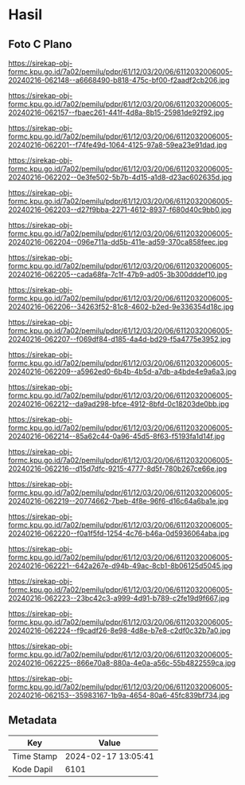 # Hasil

## Foto C Plano

https://sirekap-obj-formc.kpu.go.id/7a02/pemilu/pdpr/61/12/03/20/06/6112032006005-20240216-062148--a6668490-b818-475c-bf00-f2aadf2cb206.jpg

https://sirekap-obj-formc.kpu.go.id/7a02/pemilu/pdpr/61/12/03/20/06/6112032006005-20240216-062157--fbaec261-441f-4d8a-8b15-25981de92f92.jpg

https://sirekap-obj-formc.kpu.go.id/7a02/pemilu/pdpr/61/12/03/20/06/6112032006005-20240216-062201--f74fe49d-1064-4125-97a8-59ea23e91dad.jpg

https://sirekap-obj-formc.kpu.go.id/7a02/pemilu/pdpr/61/12/03/20/06/6112032006005-20240216-062202--0e3fe502-5b7b-4d15-a1d8-d23ac602635d.jpg

https://sirekap-obj-formc.kpu.go.id/7a02/pemilu/pdpr/61/12/03/20/06/6112032006005-20240216-062203--d27f9bba-2271-4612-8937-f680d40c9bb0.jpg

https://sirekap-obj-formc.kpu.go.id/7a02/pemilu/pdpr/61/12/03/20/06/6112032006005-20240216-062204--096e711a-dd5b-411e-ad59-370ca858feec.jpg

https://sirekap-obj-formc.kpu.go.id/7a02/pemilu/pdpr/61/12/03/20/06/6112032006005-20240216-062205--cada68fa-7c1f-47b9-ad05-3b300dddef10.jpg

https://sirekap-obj-formc.kpu.go.id/7a02/pemilu/pdpr/61/12/03/20/06/6112032006005-20240216-062206--34263f52-81c8-4602-b2ed-9e336354d18c.jpg

https://sirekap-obj-formc.kpu.go.id/7a02/pemilu/pdpr/61/12/03/20/06/6112032006005-20240216-062207--f069df84-d185-4a4d-bd29-f5a4775e3952.jpg

https://sirekap-obj-formc.kpu.go.id/7a02/pemilu/pdpr/61/12/03/20/06/6112032006005-20240216-062209--a5962ed0-6b4b-4b5d-a7db-a4bde4e9a6a3.jpg

https://sirekap-obj-formc.kpu.go.id/7a02/pemilu/pdpr/61/12/03/20/06/6112032006005-20240216-062212--da9ad298-bfce-4912-8bfd-0c18203de0bb.jpg

https://sirekap-obj-formc.kpu.go.id/7a02/pemilu/pdpr/61/12/03/20/06/6112032006005-20240216-062214--85a62c44-0a96-45d5-8f63-f5193fa1d14f.jpg

https://sirekap-obj-formc.kpu.go.id/7a02/pemilu/pdpr/61/12/03/20/06/6112032006005-20240216-062216--d15d7dfc-9215-4777-8d5f-780b267ce66e.jpg

https://sirekap-obj-formc.kpu.go.id/7a02/pemilu/pdpr/61/12/03/20/06/6112032006005-20240216-062219--20774662-7beb-4f8e-96f6-d16c64a6ba1e.jpg

https://sirekap-obj-formc.kpu.go.id/7a02/pemilu/pdpr/61/12/03/20/06/6112032006005-20240216-062220--f0a1f5fd-1254-4c76-b46a-0d5936064aba.jpg

https://sirekap-obj-formc.kpu.go.id/7a02/pemilu/pdpr/61/12/03/20/06/6112032006005-20240216-062221--642a267e-d94b-49ac-8cb1-8b06125d5045.jpg

https://sirekap-obj-formc.kpu.go.id/7a02/pemilu/pdpr/61/12/03/20/06/6112032006005-20240216-062223--23bc42c3-a999-4d91-b789-c2fe19d9f667.jpg

https://sirekap-obj-formc.kpu.go.id/7a02/pemilu/pdpr/61/12/03/20/06/6112032006005-20240216-062224--f9cadf26-8e98-4d8e-b7e8-c2df0c32b7a0.jpg

https://sirekap-obj-formc.kpu.go.id/7a02/pemilu/pdpr/61/12/03/20/06/6112032006005-20240216-062225--866e70a8-880a-4e0a-a56c-55b4822559ca.jpg

https://sirekap-obj-formc.kpu.go.id/7a02/pemilu/pdpr/61/12/03/20/06/6112032006005-20240216-062153--35983167-1b9a-4654-80a6-45fc839bf734.jpg


## Metadata

| Key        | Value               |
| ---------- | ------------------- |
| Time Stamp | 2024-02-17 13:05:41 |
| Kode Dapil | 6101                |



